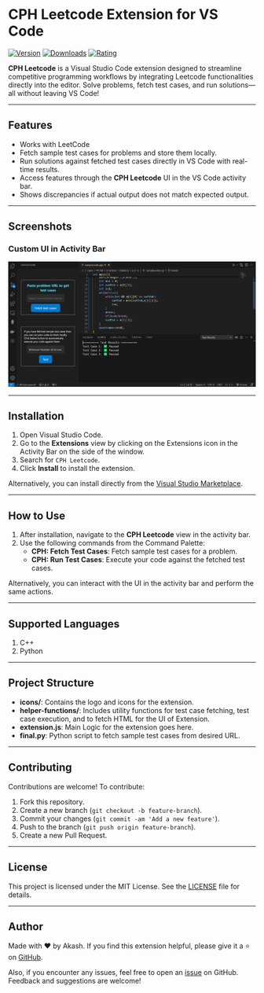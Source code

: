 # CPH Leetcode Extension for VS Code

[![Version](https://vsmarketplacebadge.apphb.com/version/undefined_publisher.cph-lc.svg)](https://marketplace.visualstudio.com/items?itemName=undefined_publisher.cph-lc)
[![Downloads](https://vsmarketplacebadge.apphb.com/downloads/undefined_publisher.cph-lc.svg)](https://marketplace.visualstudio.com/items?itemName=undefined_publisher.cph-lc)
[![Rating](https://vsmarketplacebadge.apphb.com/rating-star/undefined_publisher.cph-lc.svg)](https://marketplace.visualstudio.com/items?itemName=undefined_publisher.cph-lc)

**CPH Leetcode** is a Visual Studio Code extension designed to streamline competitive programming workflows by integrating Leetcode functionalities directly into the editor. Solve problems, fetch test cases, and run solutions—all without leaving VS Code!

---

## Features

- Works with LeetCode
- Fetch sample test cases for problems and store them locally.  
- Run solutions against fetched test cases directly in VS Code with real-time results.  
- Access features through the **CPH Leetcode** UI in the VS Code activity bar.
- Shows discrepancies if actual output does not match expected output.

---

## Screenshots

### Custom UI in Activity Bar
![Custom UI](https://github.com/akash-singh112/cph-leetcode/blob/main/images/UI.png)

---

## Installation

1. Open Visual Studio Code.
2. Go to the **Extensions** view by clicking on the Extensions icon in the Activity Bar on the side of the window.
3. Search for `CPH Leetcode`.
4. Click **Install** to install the extension.

Alternatively, you can install directly from the [Visual Studio Marketplace](https://marketplace.visualstudio.com/items?itemName=undefined_publisher.cph-lc).

---

## How to Use

1. After installation, navigate to the **CPH Leetcode** view in the activity bar.
2. Use the following commands from the Command Palette:
   - **CPH: Fetch Test Cases**: Fetch sample test cases for a problem.
   - **CPH: Run Test Cases**: Execute your code against the fetched test cases.

Alternatively, you can interact with the UI in the activity bar and perform the same actions.

---

## Supported Languages

1. C++
2. Python

---

## Project Structure

- **icons/**: Contains the logo and icons for the extension.
- **helper-functions/**: Includes utility functions for test case fetching, test case execution, and to fetch HTML for the UI of Extension.
- **extension.js**: Main Logic for the extension goes here.
- **final.py**: Python script to fetch sample test cases from desired URL.

---

## Contributing

Contributions are welcome! To contribute:
1. Fork this repository.
2. Create a new branch (`git checkout -b feature-branch`).
3. Commit your changes (`git commit -am 'Add a new feature'`).
4. Push to the branch (`git push origin feature-branch`).
5. Create a new Pull Request.

---

## License

This project is licensed under the MIT License. See the [LICENSE](LICENSE) file for details.

---

## Author

Made with ❤️ by Akash. If you find this extension helpful, please give it a ⭐ on [GitHub](https://github.com/akash-singh112).

Also, if you encounter any issues, feel free to open an [issue](https://github.com/akash-singh112/issues) on GitHub. Feedback and suggestions are welcome!
